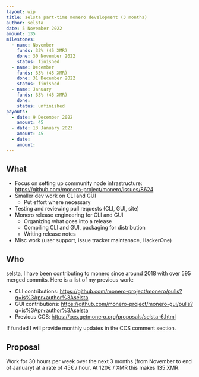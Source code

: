 ```yaml
---
layout: wip
title: selsta part-time monero development (3 months)
author: selsta
date: 5 November 2022
amount: 135
milestones:
  - name: November
    funds: 33% (45 XMR)
    done: 30 November 2022
    status: finished
  - name: December
    funds: 33% (45 XMR)
    done: 31 December 2022
    status: finished
  - name: January
    funds: 33% (45 XMR)
    done:
    status: unfinished
payouts:
  - date: 9 December 2022
    amount: 45
  - date: 13 January 2023
    amount: 45
  - date:
    amount:
---
```


## What

- Focus on setting up community node infrastructure: https://github.com/monero-project/monero/issues/8624
- Smaller dev work on CLI and GUI
  - Put effort where necessary
- Testing and reviewing pull requests (CLI, GUI, site)
- Monero release engineering for CLI and GUI
  - Organizing what goes into a release
  - Compiling CLI and GUI, packaging for distribution
  - Writing release notes
- Misc work (user support, issue tracker maintanace, HackerOne)

## Who

selsta, I have been contributing to monero since around 2018 with over 595 merged commits. Here is a list of my previous work:

- CLI contributions: https://github.com/monero-project/monero/pulls?q=is%3Apr+author%3Aselsta
- GUI contributions: https://github.com/monero-project/monero-gui/pulls?q=is%3Apr+author%3Aselsta
- Previous CCS: https://ccs.getmonero.org/proposals/selsta-6.html

If funded I will provide monthly updates in the CCS comment section.

## Proposal

Work for 30 hours per week over the next 3 months (from November to end of January) at a rate of 45€ / hour. At 120€ / XMR this makes 135 XMR.
